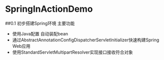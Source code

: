 # SpringInActionDemo
##0.1 初步搭建Spring环境
主要功能
- 使用Java配置 自动装配bean
- 通过AbstractAnnotationConfigDispatcherServletInitializer快速构建Spring Web应用
- 使用StandardServletMultipartResolver实现接口接收符合对象